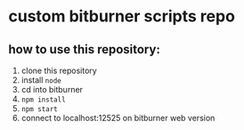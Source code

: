# custom bitburner scripts repo

## how to use this repository:
1. clone this repository
2. install `node`
3. cd into bitburner
4. `npm install`
5. `npm start`
6. connect to localhost:12525 on bitburner web version
